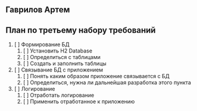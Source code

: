 ## Гаврилов Артем

## План по третьему набору требований

1. [ ] Формирование БД
    1. [ ] Установить H2 Database
    2. [ ] Определиться с таблицами
    3. [ ] Создать и заполнить таблицы
2. [ ] Связывание БД с приложением
    1. [ ] Понять каким образом приложение связывается с БД
    2. [ ] Определиться, нужна ли дальнейшая разработка этого пункта
3. [ ] Логирование
    1. [ ] Отработать логирование
    2. [ ] Применить отработанное к приложению 
